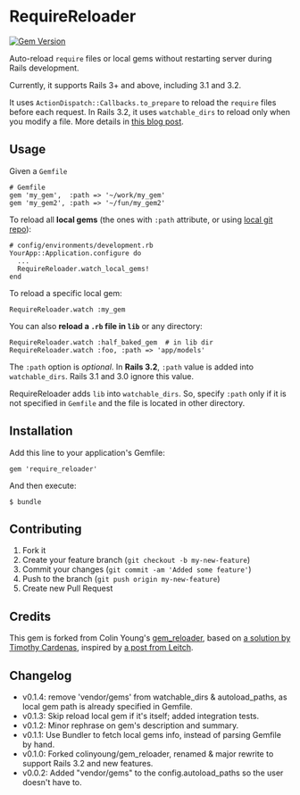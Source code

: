 # RequireReloader

[![Gem Version](https://badge.fury.io/rb/require_reloader.png)](http://badge.fury.io/rb/require_reloader)

Auto-reload `require` files or local gems without restarting server
during Rails development.

Currently, it supports Rails 3+ and above, including 3.1 and 3.2.

It uses `ActionDispatch::Callbacks.to_prepare` to reload the
`require` files before each request. In Rails 3.2, it uses 
`watchable_dirs` to reload only when you modify a file. More details in [this blog post](http://teohm.github.com/blog/2013/01/10/reload-required-files-in-rails/).

## Usage

Given a `Gemfile`

    # Gemfile
    gem 'my_gem',  :path => '~/work/my_gem'
    gem 'my_gem2', :path => '~/fun/my_gem2'

To reload all **local gems** (the ones with `:path` attribute, 
or using [local git repo](http://gembundler.com/v1.2/git.html#local)):

    # config/environments/development.rb
    YourApp::Application.configure do
      ...
      RequireReloader.watch_local_gems!
    end

To reload a specific local gem:
    
    RequireReloader.watch :my_gem

You can also **reload a `.rb` file in `lib`** or any directory:

    RequireReloader.watch :half_baked_gem  # in lib dir
    RequireReloader.watch :foo, :path => 'app/models'

The `:path` option is *optional*. In **Rails 3.2**, `:path` value is added into `watchable_dirs`. Rails 3.1 and 3.0 ignore this value.

RequireReloader adds `lib` into `watchable_dirs`. So, specify `:path`
only if it is not specified in `Gemfile` and the file is located in other directory.


## Installation

Add this line to your application's Gemfile:

    gem 'require_reloader'

And then execute:

    $ bundle


## Contributing

1. Fork it
2. Create your feature branch (`git checkout -b my-new-feature`)
3. Commit your changes (`git commit -am 'Added some feature'`)
4. Push to the branch (`git push origin my-new-feature`)
5. Create new Pull Request

## Credits

This gem is forked from Colin Young's [gem_reloader](https://github.com/colinyoung/gem_reloader), based on [a solution by Timothy Cardenas](http://timcardenas.com/automatically-reload-gems-in-rails-327-on-eve), inspired by [a post from Leitch](http://ileitch.github.com/2012/03/24/rails-32-code-reloading-from-lib.html).


## Changelog

- v0.1.4: remove 'vendor/gems' from watchable_dirs & autoload_paths, as local gem path is already specified in Gemfile.
- v0.1.3: Skip reload local gem if it's itself; added integration tests.
- v0.1.2: Minor rephrase on gem's description and summary.
- v0.1.1: Use Bundler to fetch local gems info, instead of parsing Gemfile by hand.
- v0.1.0: Forked colinyoung/gem_reloader, renamed & major rewrite to support Rails 3.2 and new features.
- v0.0.2: Added "vendor/gems" to the config.autoload_paths so the user doesn't have to.
